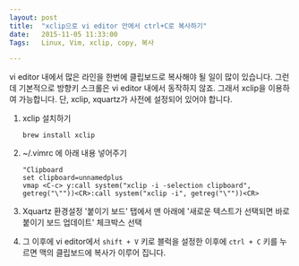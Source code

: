 ```yaml
---
layout: post
title:  "xclip으로 vi editor 안에서 ctrl+C로 복사하기"
date:   2015-11-05 11:33:00
Tags:   Linux, Vim, xclip, copy, 복사

---
```



vi editor 내에서 많은 라인을 한번에 클립보드로 복사해야 될 일이 많이 있습니다. 그런데 기본적으로 방향키 스크롤은 vi editor 내에서 동작하지 않죠. 그래서 xclip을 이용하여 가능합니다. 단, xclip, xquartz가 사전에 설정되어 있어야 합니다.

1. xclip 설치하기     

	```
	brew install xclip
	```

2. ~/.vimrc 에 아래 내용 넣어주기  

	```
	"Clipboard   
	set clipboard=unnamedplus   
	vmap <C-c> y:call system("xclip -i -selection clipboard", getreg("\""))<CR>:call system("xclip -i", getreg("\""))<CR>   
	```

3. Xquartz 환경설정 '붙이기 보드' 탭에서 맨 아래에 '새로운 텍스트가 선택되면 바로 붙이기 보드 업데이트' 체크박스 선택

4. 그 이후에 vi editor에서 `shift + V` 키로 블럭을 설정한 이후에 `ctrl + C` 키를 누르면 맥의 클립보드에 복사가 이루어 집니다.
